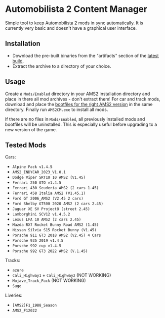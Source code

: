 ﻿# Automobilista 2 Content Manager

Simple tool to keep Automobilista 2 mods in sync automatically. It is currently very basic and doesn't have a graphical user interface.

## Installation

- Download the pre-built binaries from the "artifacts" section of the [latest build](
https://github.com/OpenSimTools/AMS2CM/actions/workflows/ci.yaml?query=event%3Apush).
- Extract the archive to a directory of your choice.

## Usage

Create a `Mods/Enabled` directory in your AMS2 installation directory and place in there all mod archives - don't extract them! For car and track mods, download and place the [bootfiles for the right AMS2 version](https://projectcarsmoddingteam.weebly.com/downloads---automobilista-2.html) in the same directory. Finally run `AMS2CM.exe` to install all mods.

If there are no files in `Mods/Enabled`, all previously installed mods and bootfiles will be uninstalled. This is especially useful before upgrading to a new version of the game.

## Tested Mods

Cars:
- `Alpine Pack v1.4.5`
- `AMS2_INDYCAR_2023_V1.0.1`
- `Dodge Viper SRT10 10 AMS2 (V1.45)`
- `Ferrari 250 GTO v1.4.5`
- `Ferrari 430 Scuderia AMS2 (2 cars 1.45)`
- `Ferrari 458 Italia AMS2 (V1.45.1)`
- `Ford GT 2006_AMS2 (V2.45 2 cars)`
- `Ford Shelby GT500 2020 AMS2 (2 cars 2.45)`
- `Jaguar XE SV Project8 (street 2.45)`
- `Lamborghini SCV12 v1.4.5.2`
- `Lexus LFA 10 AMS2 (2 cars 2.45)`
- `Mazda RX7 Rocket Bunny Road AMS2 (1.45)`
- `Nissan Silvia S15 Rocket Bunny (V1.45)`
- `Porsche 911 GT3 2018 AMS2 (V2.45) 4 Cars`
- `Porsche 935 2019 v1.4.5`
- `Porsche 992 cup v1.4.5`
- `Porsche 992 GT3 2022 AMS2 (V.1.45)`

Tracks:
- `azure`
- `Cali_Highway1` + `Cali_Highway2` (NOT WORKING)
- `Mojave_Track_Pack` (NOT WORKING)
- `Sugo`

Liveries:
- `[AMS2]F1_1988_Season`
- `AMS2_F12022`
